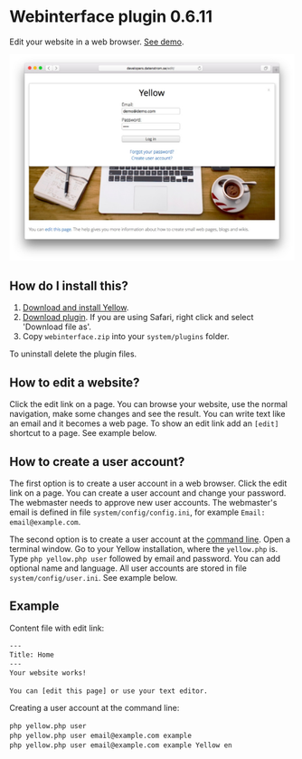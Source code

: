 Webinterface plugin 0.6.11
=========================
Edit your website in a web browser. [See demo](https://developers.datenstrom.se).

[![Screenshot](webinterface-plugin.jpg?raw=true)](https://developers.datenstrom.se)

How do I install this?
----------------------
1. [Download and install Yellow](https://github.com/datenstrom/yellow/).
2. [Download plugin](https://github.com/datenstrom/yellow-plugins/raw/master/zip/webinterface.zip). If you are using Safari, right click and select 'Download file as'.
3. Copy `webinterface.zip` into your `system/plugins` folder.

To uninstall delete the plugin files.

How to edit a website?
----------------------
Click the edit link on a page. You can browse your website, use the normal navigation, make some changes and see the result. You can write text like an email and it becomes a web page. To show an edit link add an `[edit]` shortcut to a page. See example below.

How to create a user account?
-----------------------------
The first option is to create a user account in a web browser. Click the edit link on a page. You can create a user account and change your password. The webmaster needs to approve new user accounts. The webmaster's email is defined in file `system/config/config.ini`, for example `Email: email@example.com`.

The second option is to create a user account at the [command line](https://github.com/datenstrom/yellow-plugins/tree/master/commandline). Open a terminal window. Go to your Yellow installation, where the `yellow.php` is. Type `php yellow.php user` followed by email and password. You can add optional name and language. All user accounts are stored in file `system/config/user.ini`. See example below.

Example
-------
Content file with edit link:

```
---
Title: Home
---
Your website works! 

You can [edit this page] or use your text editor.  
```

Creating a user account at the command line:
 
`php yellow.php user`  
`php yellow.php user email@example.com example`  
`php yellow.php user email@example.com example Yellow en`  
